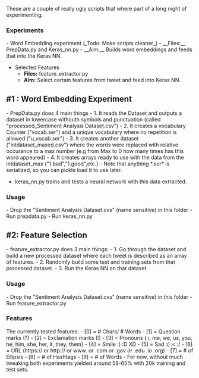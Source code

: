 These are a couple of really ugly scripts that where part of a long night of experimenting.

<h3>Experiments</h3>
- Word Embedding experiment (_Todo: Make scripts cleaner_)
    - __Files:__ PrepData.py and Keras_nn.py
    - __Aim:__ Builds word embeddings and feeds that into the Keras NN.

- Selected Features
    - __Files:__ feature_extractor.py
    - __Aim:__ Select certain features from tweet and feed into Keras NN.
    


<h2>#1 : Word Embedding Experiment</h2>
- PrepData.py does 4 main things
    - 1. It reads the Dataset and outputs a dataset in lowercase withouth symbols and punctuation (called "processed_Sentiment Analysis Dataset.csv")
    - 2. It creates a vocabulary Counter ("vocab.ser") and a unique vocabulary where no repetition is allowed ("u_vocab.ser")
    - 3. It creates another dataset ("intdataset_maxed.csv") where the words were replaced with relative occurance to a max number (e.g from Max to 0 how many times has this word appeared)
    - 4. It creates arrays ready to use with the data from the intdataset_max ("1.bad","1.good",etc.)
    - Note that anything *.ser* is serialized, so you can pickle load it to use later.

- keras_nn.py trains and tests a neural network with this data extracted.
    
<h3>Usage</h3>
- Drop the "Sentiment Analysis Dataset.cvs" (name sensitive) in this folder
- Run prepdata.py
- Run keras_nn.py

<h2>#2: Feature Selection</h2>
- feature_extractor.py does 3 main things:
    - 1. Go through the dataset and build a new processed dataset where each tweet is described as an array of features.
    - 2. Randomly build some test and training sets from that processed dataset.
    - 3. Run the Keras NN on that dataset

<h3>Usage</h3>
- Drop the "Sentiment Analysis Dataset.cvs" (name sensitive) in this folder
- Run feature_extractor.py

<h3>Features</h3>
The currently tested features:
- [0] = # Chars/ # Words
- [1] = Question marks (?)
- [2] = Exclamation marks (!)
- [3] = Pronouns { i, me, we, us, you, he, him, she, her, it, they, them}
- [4] = Smile :) :D XD
- [5] = Sad :( :< :/
- [6] = URL (https:// or http:// or www. or .com or .gov or .edu .io .org)
- [7] = # of Ellipsis
- [8] = # of Hashtags
- [9] = # of Words


<Rough Results>
- For now, without much tweaking both experiments yielded around 58-65% with 20k training and test sets. 
